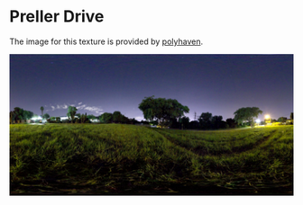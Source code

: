 # Preller Drive

The image for this texture is provided by [polyhaven](https://polyhaven.com/a/preller_drive).

![image info](./preller_drive.png)